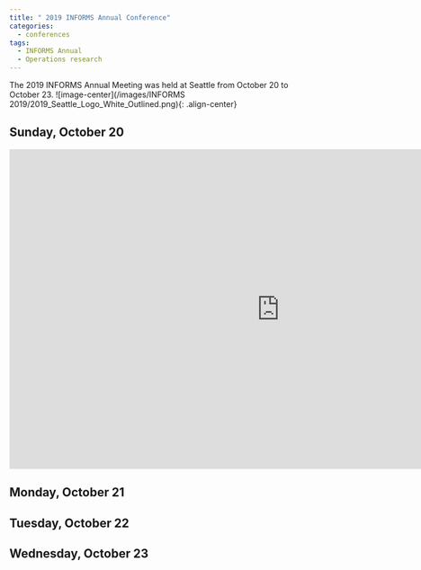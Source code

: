 ```yaml
---
title: " 2019 INFORMS Annual Conference"
categories:
  - conferences
tags:
  - INFORMS Annual
  - Operations research
--- 
```


The 2019 INFORMS Annual Meeting was held at Seattle from October 20 to October 23. 
![image-center](/images/INFORMS 2019/2019_Seattle_Logo_White_Outlined.png){: .align-center}

## Sunday, October 20

<style type="text/css">
  p {
    .responsive-wrap iframe{ max-width: 100%;};
  }
</style>

<style>

</style>

<div class="responsive-wrap">
<!-- this is the embed code provided by Google -->
  <iframe src="https://drive.google.com/open?id=12Fhn_F1W1wgWveQnuC_dOrbx_1uVb338" frameborder="0" width="960" height="569" allowfullscreen="true" mozallowfullscreen="true" webkitallowfullscreen="true"></iframe>
<!-- Google embed ends -->
</div>


## Monday, October 21

## Tuesday, October 22

## Wednesday, October 23

